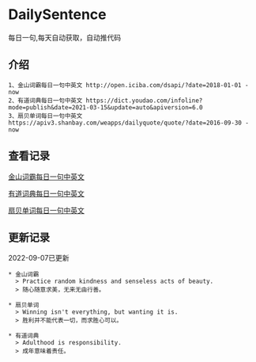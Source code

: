 # DailySentence

每日一句,每天自动获取，自动推代码

## 介绍

```
1、金山词霸每日一句中英文 http://open.iciba.com/dsapi/?date=2018-01-01 - now
2、有道词典每日一句中英文 https://dict.youdao.com/infoline?mode=publish&date=2021-03-15&update=auto&apiversion=6.0
3、扇贝单词每日一句中英文 https://apiv3.shanbay.com/weapps/dailyquote/quote/?date=2016-09-30 - now
```

## 查看记录

[金山词霸每日一句中英文](./data/iciba/)

[有道词典每日一句中英文](./data/youdao/)

[扇贝单词每日一句中英文](./data/shanbay/)

## 更新记录
2022-09-07已更新 
```
* 金山词霸
  > Practice random kindness and senseless acts of beauty.
  > 随心随意求美，无来无由行善。

* 扇贝单词
  > Winning isn't everything, but wanting it is.
  > 胜利并不能代表一切，而求胜心可以。

* 有道词典
  > Adulthood is responsibility.
  > 成年意味着责任。

```
